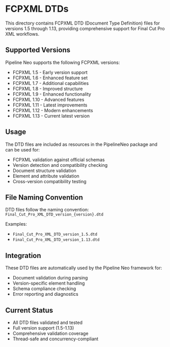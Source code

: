 # FCPXML DTDs

This directory contains FCPXML DTD (Document Type Definition) files for versions 1.5 through 1.13, providing comprehensive support for Final Cut Pro XML workflows.

## Supported Versions

Pipeline Neo supports the following FCPXML versions:

- FCPXML 1.5 - Early version support
- FCPXML 1.6 - Enhanced feature set
- FCPXML 1.7 - Additional capabilities
- FCPXML 1.8 - Improved structure
- FCPXML 1.9 - Enhanced functionality
- FCPXML 1.10 - Advanced features
- FCPXML 1.11 - Latest improvements
- FCPXML 1.12 - Modern enhancements
- FCPXML 1.13 - Current latest version

## Usage

The DTD files are included as resources in the PipelineNeo package and can be used for:

- FCPXML validation against official schemas
- Version detection and compatibility checking
- Document structure validation
- Element and attribute validation
- Cross-version compatibility testing

## File Naming Convention

DTD files follow the naming convention: `Final_Cut_Pro_XML_DTD_version_{version}.dtd`

Examples:
- `Final_Cut_Pro_XML_DTD_version_1.5.dtd`
- `Final_Cut_Pro_XML_DTD_version_1.13.dtd`

## Integration

These DTD files are automatically used by the Pipeline Neo framework for:

- Document validation during parsing
- Version-specific element handling
- Schema compliance checking
- Error reporting and diagnostics

## Current Status

- All DTD files validated and tested
- Full version support (1.5-1.13)
- Comprehensive validation coverage
- Thread-safe and concurrency-compliant 